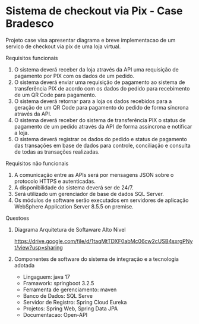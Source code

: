 # Sistema de checkout via Pix - Case Bradesco
Projeto case visa apresentar diagrama e breve implementacao de um servico de checkout via pix de uma loja virtual.

Requisitos funcionais
1. O sistema deverá receber da loja através da API uma requisição de pagamento por PIX
   com os dados de um pedido.
2. O sistema deverá enviar uma requisição de pagamento ao sistema de transferência PIX
   de acordo com os dados do pedido para recebimento de um QR Code para pagamento.
3. O sistema deverá retornar para a loja os dados recebidos para a geração de um QR
   Code para pagamento do pedido de forma síncrona através da API.
4. O sistema deverá receber do sistema de transferência PIX o status de pagamento de
   um pedido através da API de forma assíncrona e notificar a loja.
5. O sistema deverá registrar os dados do pedido e status de pagamento das transações
   em base de dados para controle, conciliação e consulta de todas as transações
   realizadas.

Requisitos não funcionais
1. A comunicação entre as APIs será por mensagens JSON sobre o protocolo HTTPS e
   autenticadas.
2. A disponibilidade do sistema deverá ser de 24/7.
3. Será utilizado um gerenciador de base de dados SQL Server.
4. Os módulos de software serão executados em servidores de aplicação WebSphere
   Application Server 8.5.5 on premise.

Questoes

1. Diagrama Arquitetura de Softaware Alto Nivel

   https://drive.google.com/file/d/1taqMtTDXF0abMc06cw2cUSB4sxrgPNyt/view?usp=sharing

2. Componentes de software do sistema de integração e a tecnologia adotada
   * Lingaguem: java 17
   * Framawork: springboot 3.2.5
   * Ferramenta de gerenciamento: maven
   * Banco de Dados: SQL Serve
   * Servidor de Registro: Spring Cloud Eureka
   * Projetos: Spring Web, Spring Data JPA
   * Documentacao: Open-API